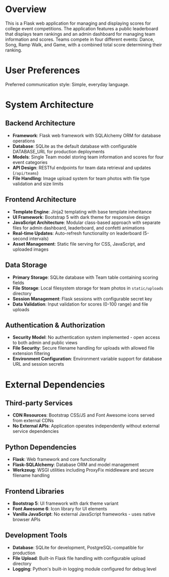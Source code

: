 # Overview

This is a Flask web application for managing and displaying scores for college event competitions. The application features a public leaderboard that displays team rankings and an admin dashboard for managing team information and scores. Teams compete in four different events: Dance, Song, Ramp Walk, and Game, with a combined total score determining their ranking.

# User Preferences

Preferred communication style: Simple, everyday language.

# System Architecture

## Backend Architecture
- **Framework**: Flask web framework with SQLAlchemy ORM for database operations
- **Database**: SQLite as the default database with configurable DATABASE_URL for production deployments
- **Models**: Single Team model storing team information and scores for four event categories
- **API Design**: RESTful endpoints for team data retrieval and updates (`/api/teams`)
- **File Handling**: Image upload system for team photos with file type validation and size limits

## Frontend Architecture
- **Template Engine**: Jinja2 templating with base template inheritance
- **UI Framework**: Bootstrap 5 with dark theme for responsive design
- **JavaScript Architecture**: Modular class-based approach with separate files for admin dashboard, leaderboard, and confetti animations
- **Real-time Updates**: Auto-refresh functionality on leaderboard (5-second intervals)
- **Asset Management**: Static file serving for CSS, JavaScript, and uploaded images

## Data Storage
- **Primary Storage**: SQLite database with Team table containing scoring fields
- **File Storage**: Local filesystem storage for team photos in `static/uploads` directory
- **Session Management**: Flask sessions with configurable secret key
- **Data Validation**: Input validation for scores (0-100 range) and file uploads

## Authentication & Authorization
- **Security Model**: No authentication system implemented - open access to both admin and public views
- **File Security**: Secure filename handling for uploads with allowed file extension filtering
- **Environment Configuration**: Environment variable support for database URL and session secrets

# External Dependencies

## Third-party Services
- **CDN Resources**: Bootstrap CSS/JS and Font Awesome icons served from external CDNs
- **No External APIs**: Application operates independently without external service dependencies

## Python Dependencies
- **Flask**: Web framework and core functionality
- **Flask-SQLAlchemy**: Database ORM and model management
- **Werkzeug**: WSGI utilities including ProxyFix middleware and secure filename handling

## Frontend Libraries
- **Bootstrap 5**: UI framework with dark theme variant
- **Font Awesome 6**: Icon library for UI elements
- **Vanilla JavaScript**: No external JavaScript frameworks - uses native browser APIs

## Development Tools
- **Database**: SQLite for development, PostgreSQL-compatible for production
- **File Upload**: Built-in Flask file handling with configurable upload directory
- **Logging**: Python's built-in logging module configured for debug level